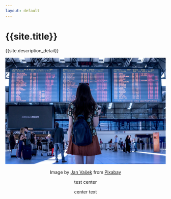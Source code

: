 ```yaml
---
layout: default
---
```

# {{site.title}}

{{site.description_detail}}

![](images/airport.jpg)
<p align=center>Image by <a target="_blank" href="https://pixabay.com/users/JESHOOTS-com-264599/?utm_source=link-attribution&amp;utm_medium=referral&amp;utm_campaign=image&amp;utm_content=2373727">Jan Vašek</a> from <a href="https://pixabay.com/?utm_source=link-attribution&amp;utm_medium=referral&amp;utm_campaign=image&amp;utm_content=2373727">Pixabay</a></p>
<center>test center</center>
<p align=center>center text</p>
